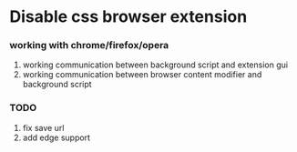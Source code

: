 # Disable css browser extension
### working with chrome/firefox/opera

1. working communication between background script and extension gui
2. working communication between browser content modifier and background script

### TODO
1. fix save url
2. add edge support

